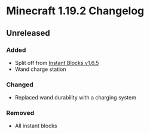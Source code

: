 # Minecraft 1.19.2 Changelog

## Unreleased
### Added
- Split off from [Instant Blocks v1.6.5](https://github.com/Slymask3/instant-blocks/tree/1.19.2-1.6.5)
- Wand charge station

### Changed
- Replaced wand durability with a charging system

### Removed
- All instant blocks